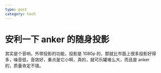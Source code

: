```yaml
---
type: post
category: tech
---
```


# 安利一下 anker 的随身投影

其实是个音响，外带投影的功能，投影是 1080p 的，那就比市面上很多投影好得多，噪音低，音效好，重点是它小啊，真的，就可乐罐难么大，而且是 anker 的，质量肯定不错。
